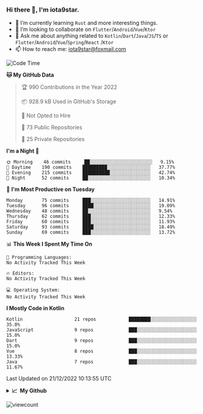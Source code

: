 ### Hi there 👋, I'm iota9star.

- 🌱 I’m currently learning `Rust` and more interesting things.
- 👯 I’m looking to collaborate on `Flutter`/`Android`/`Vue`/`Ktor`
- 💬 Ask me about anything related to `Kotlin`/`Dart`/`Java`/`JS`/`TS` or `Flutter`/`Android`/`Vue`/`Spring`/`React`
  /`Ktor`
- 📫 How to reach me: [iota9star@foxmail.com](iota9star@foxmail.com)



<!--START_SECTION:waka-->
![Code Time](http://img.shields.io/badge/Code%20Time-3%2C090%20hrs%2054%20mins-blue)

**🐱 My GitHub Data** 

> 🏆 990 Contributions in the Year 2022
 > 
> 📦 928.9 kB Used in GitHub's Storage 
 > 
> 🚫 Not Opted to Hire
 > 
> 📜 73 Public Repositories 
 > 
> 🔑 25 Private Repositories  
 > 
**I'm a Night 🦉** 

```text
🌞 Morning    46 commits     ██░░░░░░░░░░░░░░░░░░░░░░░   9.15% 
🌆 Daytime    190 commits    █████████░░░░░░░░░░░░░░░░   37.77% 
🌃 Evening    215 commits    ██████████░░░░░░░░░░░░░░░   42.74% 
🌙 Night      52 commits     ██░░░░░░░░░░░░░░░░░░░░░░░   10.34%

```
📅 **I'm Most Productive on Tuesday** 

```text
Monday       75 commits     ███░░░░░░░░░░░░░░░░░░░░░░   14.91% 
Tuesday      96 commits     ████░░░░░░░░░░░░░░░░░░░░░   19.09% 
Wednesday    48 commits     ██░░░░░░░░░░░░░░░░░░░░░░░   9.54% 
Thursday     62 commits     ███░░░░░░░░░░░░░░░░░░░░░░   12.33% 
Friday       60 commits     ███░░░░░░░░░░░░░░░░░░░░░░   11.93% 
Saturday     93 commits     ████░░░░░░░░░░░░░░░░░░░░░   18.49% 
Sunday       69 commits     ███░░░░░░░░░░░░░░░░░░░░░░   13.72%

```


📊 **This Week I Spent My Time On** 

```text
💬 Programming Languages: 
No Activity Tracked This Week

🔥 Editors: 
No Activity Tracked This Week

💻 Operating System: 
No Activity Tracked This Week

```

**I Mostly Code in Kotlin** 

```text
Kotlin                   21 repos            ████████░░░░░░░░░░░░░░░░░   35.0% 
JavaScript               9 repos             ███░░░░░░░░░░░░░░░░░░░░░░   15.0% 
Dart                     9 repos             ███░░░░░░░░░░░░░░░░░░░░░░   15.0% 
Vue                      8 repos             ███░░░░░░░░░░░░░░░░░░░░░░   13.33% 
Java                     7 repos             ███░░░░░░░░░░░░░░░░░░░░░░   11.67%

```



 Last Updated on 21/12/2022 10:13:55 UTC
<!--END_SECTION:waka-->

<details>
  <summary><b>📈&nbsp;&nbsp;My Github</b></summary>
  <br>
  <img src='https://github-profile-trophy.vercel.app/?username=iota9star'>
  <img src='https://bad-apple-github-readme.vercel.app/api?show_bg=1&username=iota9star&hide_title=true'>
  <img src='http://cr-skills-chart-widget.azurewebsites.net/api/api?username=iota9star'>
</details>


![viewcount](https://count.getloli.com/get/@iota9star?theme=rule34)
